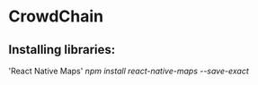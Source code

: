 # CrowdChain


## Installing libraries:

'React Native Maps'
*npm install react-native-maps --save-exact*
